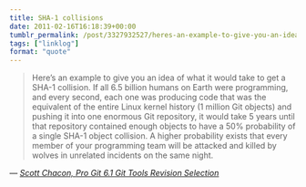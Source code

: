```yaml
---
title: SHA-1 collisions
date: 2011-02-16T16:18:39+00:00
tumblr_permalink: /post/3327932527/heres-an-example-to-give-you-an-idea-of-what-it
tags: ["linklog"]
format: "quote"
---
```


> Here’s an example to give you an idea of what it would take to get a SHA-1 collision. If all 6.5 billion humans on Earth were programming, and every second, each one was producing code that was the equivalent of the entire Linux kernel history (1 million Git objects) and pushing it into one enormous Git repository, it would take 5 years until that repository contained enough objects to have a 50% probability of a single SHA-1 object collision. A higher probability exists that every member of your programming team will be attacked and killed by wolves in unrelated incidents on the same night.

— <cite>[Scott Chacon, _Pro Git 6.1 Git Tools Revision Selection_](https://git-scm.com/book/en/v2/Git-Tools-Revision-Selection)</cite>

